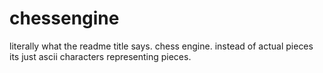 # chessengine

literally what the readme title says. chess engine. instead of actual pieces its just ascii characters representing pieces. 
